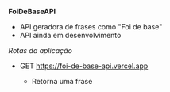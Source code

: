 **FoiDeBaseAPI**

- API geradora de frases como "Foi de base"
- API ainda em desenvolvimento

*Rotas da aplicação*

- GET https://foi-de-base-api.vercel.app
    
    - Retorna uma frase